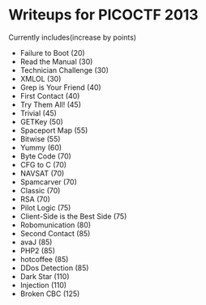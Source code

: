 # Writeups for PICOCTF 2013

Currently includes(increase by points)

* Failure to Boot (20)
* Read the Manual (30)
* Technician Challenge (30)
* XMLOL (30)
* Grep is Your Friend (40)
* First Contact (40)
* Try Them All! (45)
* Trivial (45)
* GETKey (50)
* Spaceport Map (55)
* Bitwise (55)
* Yummy (60)
* Byte Code (70)
* CFG to C (70)
* NAVSAT (70)
* Spamcarver (70)
* Classic (70)
* RSA (70)
* Pilot Logic (75)
* Client-Side is the Best Side (75)
* Robomunication (80)
* Second Contact (85)
* avaJ (85)
* PHP2 (85)
* hotcoffee (85)
* DDos Detection (85)
* Dark Star (110)
* Injection (110)
* Broken CBC (125) 







